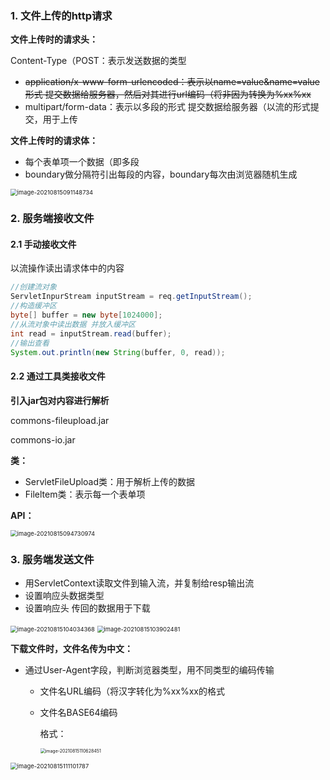 ### 1. 文件上传的http请求

**文件上传时的请求头：**

Content-Type（POST：表示发送数据的类型

- ~~application/x-www-form-urlencoded：表示以name=value&name=value形式 提交数据给服务器，然后对其进行url编码（将非因为转换为%xx%xx~~
- multipart/form-data：表示以多段的形式 提交数据给服务器（以流的形式提交，用于上传



**文件上传时的请求体：**

- 每个表单项一个数据（即多段
- boundary做分隔符引出每段的内容，boundary每次由浏览器随机生成

<img src="C:\Users\12505\AppData\Roaming\Typora\typora-user-images\image-20210815091148734.png" alt="image-20210815091148734" style="zoom:67%;" /> 



### 2. 服务端接收文件

#### 2.1 手动接收文件

以流操作读出请求体中的内容

```java
//创建流对象
ServletInpurStream inputStream = req.getInputStream();
//构造缓冲区
byte[] buffer = new byte[1024000];
//从流对象中读出数据 并放入缓冲区
int read = inputStream.read(buffer);
//输出查看
System.out.println(new String(buffer, 0, read));
```



#### 2.2 通过工具类接收文件

**引入jar包对内容进行解析**

commons-fileupload.jar

commons-io.jar



**类：**

- ServletFileUpload类：用于解析上传的数据
- Fileltem类：表示每一个表单项



**API：**

<img src="C:\Users\12505\AppData\Roaming\Typora\typora-user-images\image-20210815094730974.png" alt="image-20210815094730974" style="zoom: 67%;" /> 





### 3. 服务端发送文件

- 用ServletContext读取文件到输入流，并复制给resp输出流
- 设置响应头数据类型
- 设置响应头 传回的数据用于下载



<img src="C:\Users\12505\AppData\Roaming\Typora\typora-user-images\image-20210815104034368.png" alt="image-20210815104034368" style="zoom:67%;" /> 

<img src="C:\Users\12505\AppData\Roaming\Typora\typora-user-images\image-20210815103902481.png" alt="image-20210815103902481" style="zoom:67%;" /> 



**下载文件时，文件名传为中文：**

- 通过User-Agent字段，判断浏览器类型，用不同类型的编码传输
  - 文件名URL编码（将汉字转化为%xx%xx的格式

  - 文件名BASE64编码

    格式：

    <img src="C:\Users\12505\AppData\Roaming\Typora\typora-user-images\image-20210815110628451.png" alt="image-20210815110628451" style="zoom:50%;" /> 



<img src="C:\Users\12505\AppData\Roaming\Typora\typora-user-images\image-20210815111101787.png" alt="image-20210815111101787" style="zoom:67%;" /> 